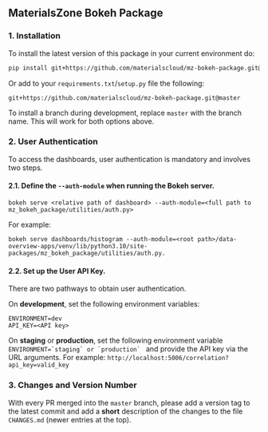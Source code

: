## MaterialsZone Bokeh Package

### 1. Installation
To install the latest version of this package in your current environment do:
```bash
pip install git+https://github.com/materialscloud/mz-bokeh-package.git@master
```

Or add to your `requirements.txt`/`setup.py` file the following:
```
git+https://github.com/materialscloud/mz-bokeh-package.git@master
```

To install a branch during development, replace `master` with the branch name.
This will work for both options above.

### 2. User Authentication

To access the dashboards, user authentication is mandatory and involves two steps.

#### 2.1. Define the `--auth-module` when running the Bokeh server.
```
bokeh serve <relative path of dashboard> --auth-module=<full path to mz_bokeh_package/utilities/auth.py>
```
For example:
```
bokeh serve dashboards/histogram --auth-module=<root path>/data-overview-apps/venv/lib/python3.10/site-packages/mz_bokeh_package/utilities/auth.py.
```

#### 2.2. Set up the User API Key.

There are two pathways to obtain user authentication.

On **development**, set the following environment variables:
```
ENVIRONMENT=dev
API_KEY=<API key>
```

On **staging** or **production**, set the following environment variable ```ENVIRONMENT=`staging` or `production` ```
and provide the API key via the URL arguments. For example: `http://localhost:5006/correlation?api_key=valid_key` 



### 3. Changes and Version Number
With every PR merged into the `master` branch, please add a version tag to the latest commit
and add a __short__ description of the changes to the file `CHANGES.md` (newer entries at the top).